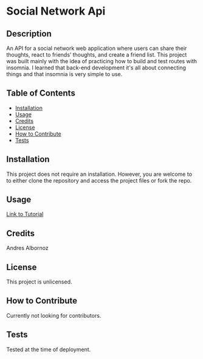 # Social Network Api

## Description
An API for a social network web application where users can share their thoughts, react to friends’ thoughts, and create a friend list. This project was built mainly with the idea of practicing how to build and test routes with insomnia. I learned that back-end development it's all about connecting things and that insomnia is very simple to use.

## Table of Contents
- [Installation](#installation)
- [Usage](#usage)
- [Credits](#credits)
- [License](#license)
- [How to Contribute](#how-to-contribute)
- [Tests](#tests)

## Installation
This project does not require an installation. However, you are welcome to to either clone the repository and access the project files or fork the repo.

## Usage
[Link to Tutorial](https://app.screencastify.com/v3/watch/lRrttFfqYzUT9KkqoB55)

## Credits
Andres Albornoz

## License
This project is unlicensed.

## How to Contribute
Currently not looking for contributors.

## Tests
Tested at the time of deployment.
